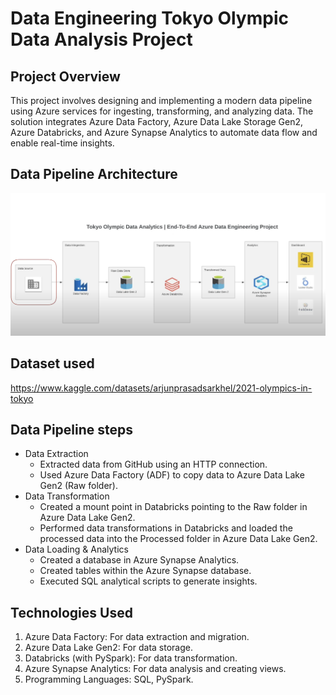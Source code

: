 # Data Engineering Tokyo Olympic Data Analysis Project
## Project Overview
This project involves designing and implementing a modern data pipeline using Azure services for ingesting, transforming, and analyzing data. The solution integrates Azure Data Factory, Azure Data Lake Storage Gen2, Azure Databricks, and Azure Synapse Analytics to automate data flow and enable real-time insights.

## Data Pipeline Architecture
![Data Pipeline Architecture](Architecture_Image.png)

## Dataset used 
https://www.kaggle.com/datasets/arjunprasadsarkhel/2021-olympics-in-tokyo

## Data Pipeline steps
- Data Extraction
  - Extracted data from GitHub using an HTTP connection.
  - Used Azure Data Factory (ADF) to copy data to Azure Data Lake Gen2 (Raw folder).
- Data Transformation
  - Created a mount point in Databricks pointing to the Raw folder in Azure Data Lake Gen2.
  - Performed data transformations in Databricks and loaded the processed data into the Processed folder in Azure Data Lake Gen2.
- Data Loading & Analytics
  - Created a database in Azure Synapse Analytics.
  - Created tables within the Azure Synapse database.
  - Executed SQL analytical scripts to generate insights.

## Technologies Used
1. Azure Data Factory: For data extraction and migration.
2. Azure Data Lake Gen2: For data storage.
3. Databricks (with PySpark): For data transformation.
4. Azure Synapse Analytics: For data analysis and creating views.
5. Programming Languages: SQL, PySpark.
